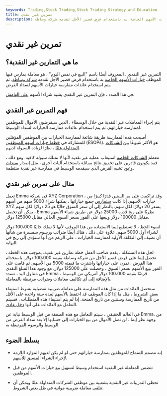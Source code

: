 ```yaml
---
keywords: Trading,Stock Trading,Stock Trading Strategy and Education
title: تمرين غير نقدي
description: التمرين غير النقدي هو معاملة يمارس فيها الموظف خيارات الأسهم الخاصة به باستخدام قرض قصير الأجل تقدمه شركة وساطة.
---
```


# تمرين غير نقدي
## ما هي التمارين غير النقدية؟

التمرين غير النقدي ، المعروف أيضًا باسم "البيع في نفس اليوم" ، هو معاملة يمارس فيها الموظف [خيارات الأسهم الخاصة](/stockoption) به باستخدام قرض قصير الأجل تقدمه [شركة وساطة](/broker). ثم يتم استخدام عائدات ممارسة خيارات الأسهم لسداد القرض.

في هذا الصدد ، فإن التمرين غير النقدي يشبه شراء الأسهم [على الهامش](/marginaccount).

## فهم التمرين غير النقدي

يتم إجراء المعاملات غير النقدية من خلال الوسطاء ، الذين سيقرضون الأموال للموظفين لممارسة خياراتهم. ثم يتم استخدام عائدات ممارسة الخيارات لسداد الوسيط.

أصبحت هذه الممارسة طريقة شائعة لممارسة الخيارات بين الموظفين المؤهلين للمشاركة في [خطط خيارات أسهم الموظفين](/eso) (ESOPs). هو الأكثر شيوعًا بين [الشركات المتداولة علنًا](/publiccompany) ، نظرًا لزيادة السيولة لديهم.

معظم [الشركات الخاصة](/privatecompany) استيعاب عملية غير نقدية لأنها لا تمتلك سيولة كافية. ومع ذلك ، فقد يكونون قادرين على تحقيق نتائج مماثلة باستخدام آليات أخرى ، مثل إصدار [سندات](/promissorynote) [وعود](/promissorynote) تشبه القرض الذي سيقدمه الوسيط في ممارسة غير نقدية منتظمة.

## مثال على تمرين غير نقدي

تعمل Emma في شركة XYZ Corporation ، وقد تراكمت على مر السنين قدرًا كبيرًا من خيارات الأسهم. إذا كانت [ستمارس](/exercise) جميع خياراتها ، يمكنها شراء 5000 سهم من أسهم XYZ بسعر 20 دولارًا لكل سهم. بالنظر إلى أن سعر السوق حاليًا هو 25 دولارًا لكل سهم ، يمكن أن تحصل Emma نظريًا على ربح قدره 25000 دولار عن طريق شراء الأسهم مقابل 100000 دولار وبيعها على الفور بسعر السوق الحالي مقابل 125000 دولار.

لسوء الحظ ، لا تستطيع إيما الاستفادة من هذا الموقف لأنها لا تملك حاليًا 100،000 دولار لشراء أول 5000 سهم. علاوة على ذلك ، هناك أيضًا ضرائب ورسوم سمسرة من شأنها أن تضيف إلى التكلفة الأولية لممارسة الخيارات ، على الرغم من أنها ستؤدي إلى ربح في النهاية.

لحل هذه المشكلة ، يقدم صاحب العمل خطة تمارين غير نقدية. بموجب هذه الخطة ، تحصل إيما على قرض قصير الأجل من شركة وساطة بقيمة 100،000 دولار. باستخدام هذا القرض ، تمرن على خياراتها واشترت ما قيمته 5000 من الأسهم. ثم قامت على الفور ببيع الأسهم بسعر السوق ، وحصلت على 125000 دولار. مع وجود هذا المبلغ النقدي في متناول اليد ، تسدد Emma قرضًا بقيمة 100،000 دولار أمريكي من الوسيط ، بالإضافة إلى أي تكاليف معاملات وضرائب مرتبطة بالمعاملة.

ستحصل العائدات من مثل هذه الممارسة على معاملة ضريبية تفضيلية بشرط استيفاء بعض الشروط ، مثل ما إذا كان الموظف قد احتفظ بالأسهم لمدة سنة واحدة على الأقل من تاريخ الممارسة وسنتين من تاريخ المنحة. إذا لم يتم استيفاء هذه المتطلبات ، فسيتم التعامل مع العائدات على أنها [دخل عادي](/ordinaryincome).

في العالم الحقيقي ، سيتم التعامل مع هذه الصفقة من قبل الوسيط نيابة عن Emma. من وجهة نظر إيما ، لن تصل الأموال من بيع الخيارات إلى حسابها إلا بعد سداد القرض من الوسيط والرسوم المرتبطة به.

## يسلط الضوء

- إنه مصمم للسماح للموظفين بممارسة خياراتهم حتى لو لم يكن لديهم الموارد اللازمة لإجراء الشراء المسبق للأسهم.

- تتضمن المعاملة غير النقدية استخدام وسيط لتسهيل بيع خيارات الأسهم من قبل الموظفين.

- تحظى التدريبات غير النقدية بشعبية بين موظفي الشركات المتداولة علنًا ويمكن أن تتلقى معاملة ضريبية مواتية في ظل بعض الشروط.

